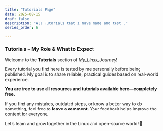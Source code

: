 ```yaml
---
title: "Tutorials Page"
date: 2025-08-15
draf: false
description: "All Tutorials that i have made and test ."
series_order: 6

---
```


###  Tutorials – My Role & What to Expect

Welcome to the **Tutorials** section of *My\_Linux\_Journey*!

Every tutorial you find here is tested by me personally before being published. My goal is to share reliable, practical guides based on real-world experience.

**You are free to use all resources and tutorials available here—completely free.**

If you find any mistakes, outdated steps, or know a better way to do something, feel free to **leave a comment**. Your feedback helps improve the content for everyone.

Let’s learn and grow together in the Linux and open-source world! 🐧



